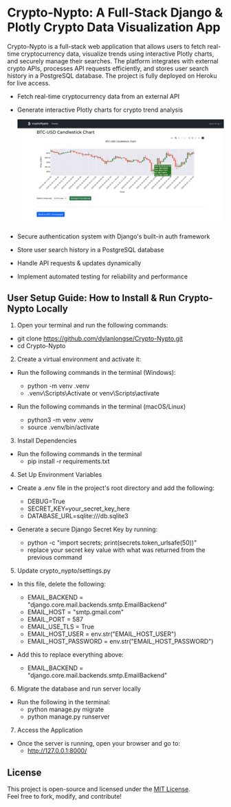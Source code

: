 # Crypto-Nypto: A Full-Stack Django & Plotly Crypto Data Visualization App

Crypto-Nypto is a full-stack web application that allows users to fetch real-time cryptocurrency data, visualize trends using interactive Plotly charts, and securely manage their searches. The platform integrates with external crypto APIs, processes API requests efficiently, and stores user search history in a PostgreSQL database. The project is fully deployed on Heroku for live access.

* Fetch real-time cryptocurrency data from an external API
* Generate interactive Plotly charts for crypto trend analysis
  <br>  

  <p style="text-align: center;">
    <img src="readme_images/trend_chart.png" alt="Crypto Trend Chart" width="600">

* Secure authentication system with Django's built-in auth framework
* Store user search history in a PostgreSQL database
* Handle API requests & updates dynamically
* Implement automated testing for reliability and performance

## User Setup Guide: How to Install & Run Crypto-Nypto Locally


1. Open your terminal and run the following commands:
  - git clone https://github.com/dylanlongse/Crypto-Nypto.git
  - cd Crypto-Nypto

2. Create a virtual environment and activate it:
  * Run the following commands in the terminal (Windows):
    - python -m venv .venv
    - .venv\Scripts\Activate or venv\Scripts\activate

  * Run the following commands in the terminal (macOS/Linux)
    - python3 -m venv .venv
    - source .venv/bin/activate

3. Install Dependencies
  * Run the following commands in the terminal  
    - pip install -r requirements.txt

4. Set Up Environment Variables
  * Create a .env file in the project's root directory and add the following:
    - DEBUG=True
    - SECRET_KEY=your_secret_key_here
    - DATABASE_URL=sqlite:///db.sqlite3

  * Generate a secure Django Secret Key by running:
    - python -c "import secrets; print(secrets.token_urlsafe(50))"
    - replace your secret key value with what was returned from the previous command

5. Update crypto_nypto/settings.py
  * In this file, delete the following:
    - EMAIL_BACKEND = "django.core.mail.backends.smtp.EmailBackend"
    - EMAIL_HOST = "smtp.gmail.com"
    - EMAIL_PORT = 587
    - EMAIL_USE_TLS = True
    - EMAIL_HOST_USER = env.str("EMAIL_HOST_USER")
    - EMAIL_HOST_PASSWORD = env.str("EMAIL_HOST_PASSWORD")

  * Add this to replace everything above:
    - EMAIL_BACKEND = "django.core.mail.backends.smtp.EmailBackend"

6. Migrate the database and run server locally
  * Run the following in the terminal:
    - python manage.py migrate
    - python manage.py runserver

7. Access the Application
  * Once the server is running, open your browser and go to:
    - http://127.0.0.1:8000/

## License  
This project is open-source and licensed under the [MIT License](LICENSE).  
Feel free to fork, modify, and contribute!  




  
